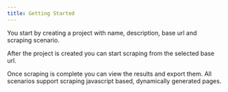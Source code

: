 ```yaml
---
title: Getting Started
---
```

<p>
  You start by creating a project with name, description, base url and scraping scenario. 
</p>
<p>
  After the project is created you can start scraping from the selected base url.
</p>
<p>
  Once scraping is complete you can view the results and export them. All scenarios support scraping javascript based, dynamically generated pages.
</p>


